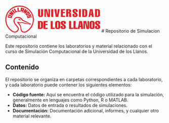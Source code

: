 ![Logo de mi proyecto](img/logo-unillanos.png)
﻿# Repositorio de Simulacion Computacional

Este repositorio contiene los laboratorios y material relacionado con el curso de Simulación Computacional de la Universidad de los Llanos.

## Contenido

El repositorio se organiza en carpetas correspondientes a cada laboratorio, y cada laboratorio puede contener los siguientes elementos:

- **Código fuente:** Aquí se encuentra el código utilizado para la simulación, generalmente en lenguajes como Python, R o MATLAB.
- **Datos:** Datos de entrada o resultados de simulaciones.
- **Documentación:** Documentación adicional, informes, y cualquier otro material relevante.
